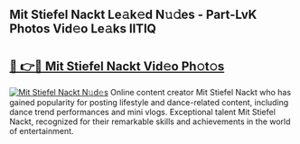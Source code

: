 ## Mit Stiefel Nackt Le𝚊k𝚎d N𝚞𝚍es - Part-LvK Photos Vid𝚎o Le𝚊ks lITlQ

# <h2><a href="http://fb72oc.evod.top/?m=Mit+Stiefel+Nackt">🔗 👉🔴 Mit Stiefel Nackt Vid𝚎o Ph𝚘t𝚘s</a></h2>

[![Mit Stiefel Nackt N𝚞d𝚎s](https://i.imgur.com/8V9OHl7.gif)](http://fb72oc.evod.top/?m=Mit+Stiefel+Nackt)
Online content creator Mit Stiefel Nackt who has gained popularity for posting lifestyle and dance-related content, including dance trend performances and mini vlogs. Exceptional talent Mit Stiefel Nackt, recognized for their remarkable skills and achievements in the world of entertainment. 
